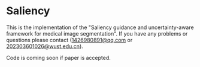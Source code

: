 # Saliency

This is the implementation of the "Saliency guidance and uncertainty-aware framework for medical image segmentation". If you have any problems or questions please contact (1426980891@qq.com or 202303601026@wust.edu.cn).

Code is coming soon if paper is accepted.
